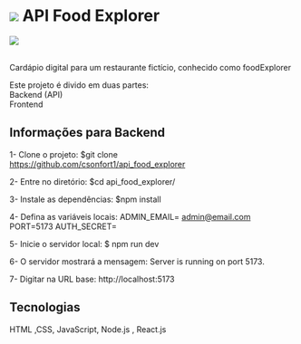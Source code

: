 <h1>
<img src="../api_food_explorer/tmp/uploadsPlates/logo.png">
API Food Explorer</h1>

<img src="../api_food_explorer/tmp/uploadsPlates/background-macarons.png">

<br>
<br>
<p>Cardápio digital para um restaurante fictício, conhecido como foodExplorer

Este projeto é divido em duas partes:
<br> Backend (API)
<br> Frontend

</p>

<h2>Informações para Backend</h2>

1- Clone o projeto: $git clone https://github.com/csonfort1/api_food_explorer

2- Entre no diretório: $cd api_food_explorer/

3- Instale as dependências: $npm install

4- Defina as variáveis locais:  ADMIN_EMAIL= admin@email.com
                                PORT=5173
                                AUTH_SECRET=

5- Inicie o servidor local: $ npm run dev

6- O servidor mostrará a mensagem: Server is running on port 5173.

7- Digitar na URL base: http://localhost:5173

<h2>Tecnologias</h2> 
<p>HTML ,CSS, JavaScript, Node.js , React.js</p>
